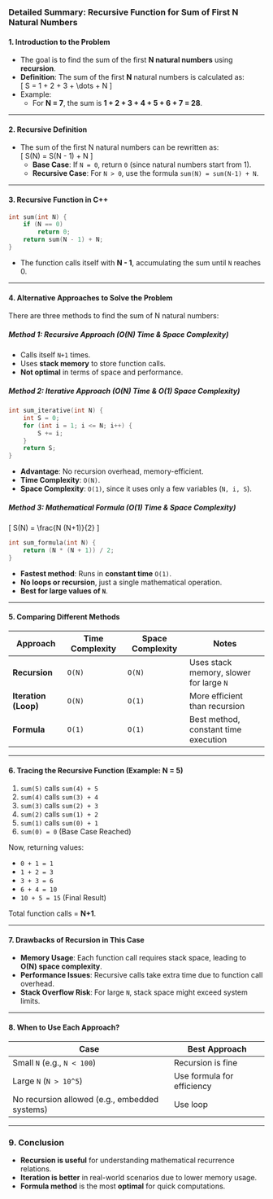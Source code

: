 ### **Detailed Summary: Recursive Function for Sum of First N Natural Numbers**

#### **1. Introduction to the Problem**

- The goal is to find the sum of the first **N natural numbers** using **recursion**.
- **Definition**: The sum of the first **N** natural numbers is calculated as:  
  \[
  S = 1 + 2 + 3 + \dots + N
  \]
- Example:
  - For **N = 7**, the sum is **1 + 2 + 3 + 4 + 5 + 6 + 7 = 28**.

---

#### **2. Recursive Definition**

- The sum of the first N natural numbers can be rewritten as:  
  \[
  S(N) = S(N - 1) + N
  \]
  - **Base Case**: If `N = 0`, return `0` (since natural numbers start from 1).
  - **Recursive Case**: For `N > 0`, use the formula `sum(N) = sum(N-1) + N`.

---

#### **3. Recursive Function in C++**

```cpp
int sum(int N) {
    if (N == 0)
        return 0;
    return sum(N - 1) + N;
}
```

- The function calls itself with **N - 1**, accumulating the sum until `N` reaches 0.

---

#### **4. Alternative Approaches to Solve the Problem**

There are three methods to find the sum of N natural numbers:

##### **Method 1: Recursive Approach (O(N) Time & Space Complexity)**

- Calls itself `N+1` times.
- Uses **stack memory** to store function calls.
- **Not optimal** in terms of space and performance.

##### **Method 2: Iterative Approach (O(N) Time & O(1) Space Complexity)**

```cpp
int sum_iterative(int N) {
    int S = 0;
    for (int i = 1; i <= N; i++) {
        S += i;
    }
    return S;
}
```

- **Advantage**: No recursion overhead, memory-efficient.
- **Time Complexity**: `O(N)`.
- **Space Complexity**: `O(1)`, since it uses only a few variables (`N, i, S`).

##### **Method 3: Mathematical Formula (O(1) Time & Space Complexity)**

\[
S(N) = \frac{N (N+1)}{2}
\]

```cpp
int sum_formula(int N) {
    return (N * (N + 1)) / 2;
}
```

- **Fastest method**: Runs in **constant time** `O(1)`.
- **No loops or recursion**, just a single mathematical operation.
- **Best for large values of `N`**.

---

#### **5. Comparing Different Methods**

| Approach             | Time Complexity | Space Complexity | Notes                                   |
| -------------------- | --------------- | ---------------- | --------------------------------------- |
| **Recursion**        | `O(N)`          | `O(N)`           | Uses stack memory, slower for large `N` |
| **Iteration (Loop)** | `O(N)`          | `O(1)`           | More efficient than recursion           |
| **Formula**          | `O(1)`          | `O(1)`           | Best method, constant time execution    |

---

#### **6. Tracing the Recursive Function (Example: N = 5)**

1. `sum(5)` calls `sum(4) + 5`
2. `sum(4)` calls `sum(3) + 4`
3. `sum(3)` calls `sum(2) + 3`
4. `sum(2)` calls `sum(1) + 2`
5. `sum(1)` calls `sum(0) + 1`
6. `sum(0) = 0` (Base Case Reached)

Now, returning values:

- `0 + 1 = 1`
- `1 + 2 = 3`
- `3 + 3 = 6`
- `6 + 4 = 10`
- `10 + 5 = 15` (Final Result)

Total function calls = **N+1**.

---

#### **7. Drawbacks of Recursion in This Case**

- **Memory Usage**: Each function call requires stack space, leading to **O(N) space complexity**.
- **Performance Issues**: Recursive calls take extra time due to function call overhead.
- **Stack Overflow Risk**: For large `N`, stack space might exceed system limits.

---

#### **8. When to Use Each Approach?**

| Case                                          | Best Approach              |
| --------------------------------------------- | -------------------------- |
| Small `N` (e.g., `N < 100`)                   | Recursion is fine          |
| Large `N` (`N > 10^5`)                        | Use formula for efficiency |
| No recursion allowed (e.g., embedded systems) | Use loop                   |

---

### **9. Conclusion**

- **Recursion is useful** for understanding mathematical recurrence relations.
- **Iteration is better** in real-world scenarios due to lower memory usage.
- **Formula method** is the most **optimal** for quick computations.
